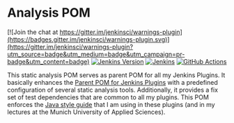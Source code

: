 # Analysis POM

[![Join the chat at https://gitter.im/jenkinsci/warnings-plugin](https://badges.gitter.im/jenkinsci/warnings-plugin.svg)](https://gitter.im/jenkinsci/warnings-plugin?utm_source=badge&utm_medium=badge&utm_campaign=pr-badge&utm_content=badge)
[![Jenkins Version](https://img.shields.io/badge/Jenkins-2.479.3-green.svg?label=min.%20Jenkins)](https://jenkins.io/download/)
[![Jenkins](https://ci.jenkins.io/job/Plugins/job/analysis-pom-plugin/job/main/badge/icon?subject=Jenkins%20CI)](https://ci.jenkins.io/job/Plugins/job/analysis-pom-plugin/job/main/)
[![GitHub Actions](https://github.com/jenkinsci/analysis-pom-plugin/workflows/GitHub%20CI/badge.svg)](https://github.com/jenkinsci/analysis-pom-plugin/actions)

This static analysis POM serves as parent POM for all my Jenkins Plugins. It basically enhances the 
[Parent POM for Jenkins Plugins](https://github.com/jenkinsci/plugin-pom) 
with a predefined configuration of several static analysis tools. Additionally, it provides a fix set of test dependencies that are common
to all my plugins. This POM enforces the [Java style guide](https://github.com/uhafner/codingstyle) that I am using
in these plugins (and in my lectures at the Munich University of Applied Sciences).


